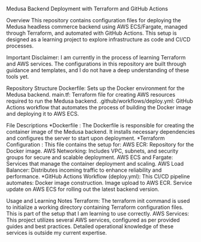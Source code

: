 Medusa Backend Deployment with Terraform and GitHub Actions

Overview
This repository contains configuration files for deploying the Medusa headless commerce backend using AWS ECS/Fargate, managed through Terraform, and automated with GitHub Actions. This setup is designed as a learning project to explore infrastructure as code and CI/CD processes.

Important Disclaimer: I am currently in the process of learning Terraform and AWS services. The configurations in this repository are built through guidance and templates, and I do not have a deep understanding of these tools yet.

Repository Structure
Dockerfile: Sets up the Docker environment for the Medusa backend.
main.tf: Terraform file for creating AWS resources required to run the Medusa backend.
.github/workflows/deploy.yml: GitHub Actions workflow that automates the process of building the Docker image and deploying it to AWS ECS.

File Descriptions
*Dockerfile : 
The Dockerfile is responsible for creating the container image of the Medusa backend. It installs necessary dependencies and configures the server to start upon deployment.
*Terraform Configuration  : 
This file contains the setup for:
AWS ECR: Repository for the Docker image.
AWS Networking: Includes VPC, subnets, and security groups for secure and scalable deployment.
AWS ECS and Fargate: Services that manage the container deployment and scaling.
AWS Load Balancer: Distributes incoming traffic to enhance reliability and performance.
*GitHub Actions Workflow (deploy.yml): 
This CI/CD pipeline automates:
Docker image construction.
Image upload to AWS ECR.
Service update on AWS ECS for rolling out the latest backend version.

Usage and Learning Notes
Terraform: The terraform init command is used to initialize a working directory containing Terraform configuration files. This is part of the setup that I am learning to use correctly.
AWS Services: This project utilizes several AWS services, configured as per provided guides and best practices. Detailed operational knowledge of these services is outside my current expertise.

